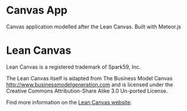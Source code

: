 # Canvas App
Canvas application modelled after the Lean Canvas. Built with Meteor.js

# Lean Canvas
Lean Canvas is a registered trademark of Spark59, Inc.

The Lean Canvas itself is adapted from The Business Model Canvas http://www.businessmodelgeneration.com and is licensed under the Creative Commons Attribution-Share Alike 3.0 Un-ported License.

Find more information on the [Lean Canvas website](http://leancanvas.com).
